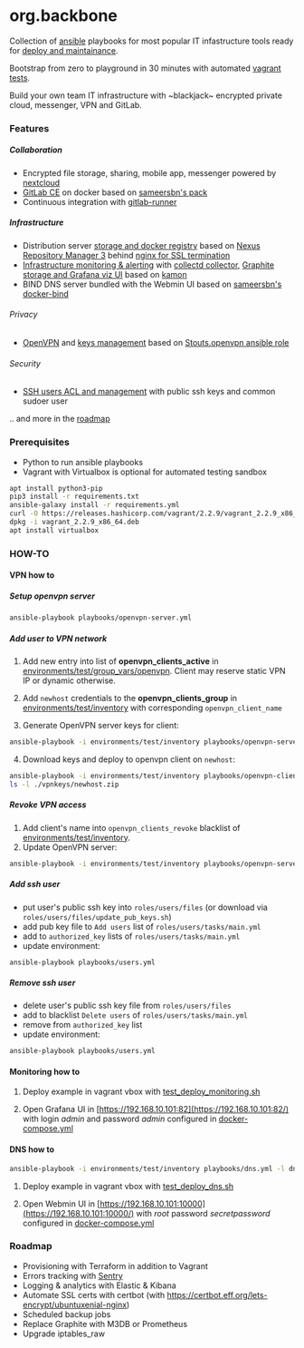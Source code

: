 # org.backbone

Collection of [ansible](https://www.ansible.com/) playbooks for most popular IT infastructure tools
ready for [deploy and maintainance](https://en.wikipedia.org/wiki/Infrastructure_as_code).

Bootstrap from zero to playground in 30 minutes with automated [vagrant tests](tests).

Build your own team IT infrastructure with ~blackjack~ encrypted private cloud, messenger, VPN and GitLab.


### Features

##### Collaboration

* Encrypted file storage, sharing, mobile app, messenger powered by [nextcloud](https://nextcloud.com/)
* [GitLab CE](tests/test_deploy_gitlab.sh) on docker based on [sameersbn's pack](https://github.com/sameersbn/docker-gitlab)
* Continuous integration with [gitlab-runner](roles/gitlab-runner/tasks/main.yml)

##### Infrastructure

* Distribution server [storage and docker registry](roles/distribution_hub) based on [Nexus Repository Manager 3](https://github.com/sonatype/docker-nexus3)
behind [nginx for SSL termination](roles/nginx)
* [Infrastructure monitoring & alerting](tests/test_deploy_monitoring.sh) with [collectd collector](roles/collectd_beacon), [Graphite storage and Grafana viz UI](roles/monitoring_hub/files/docker-grafana-graphite/README.md) based on [kamon](https://github.com/kamon-io/docker-grafana-graphite)
* BIND DNS server bundled with the Webmin UI based on [sameersbn's docker-bind](https://github.com/sameersbn/docker-bind)

###### Privacy
* [OpenVPN](tests/test_deploy_openvpn.sh) and [keys management](environments/test/group_vars/openvpn) based on [Stouts.openvpn ansible role](https://github.com/Stouts/Stouts.openvpn/)

###### Security
* [SSH users ACL and management](tests/test_deploy_users.sh) with public ssh keys and common sudoer user

.. and more in the [roadmap](#roadmap)


### Prerequisites

* Python to run ansible playbooks
* Vagrant with Virtualbox is optional for automated testing sandbox
```bash
apt install python3-pip
pip3 install -r requirements.txt
ansible-galaxy install -r requirements.yml
curl -O https://releases.hashicorp.com/vagrant/2.2.9/vagrant_2.2.9_x86_64.deb
dpkg -i vagrant_2.2.9_x86_64.deb
apt install virtualbox
```

### HOW-TO

#### VPN how to 
##### Setup openvpn server  
```bash
ansible-playbook playbooks/openvpn-server.yml
```

##### Add user to VPN network
1. Add new entry into list of **openvpn_clients_active** in [environments/test/group_vars/openvpn](environments/test/group_vars/openvpn).
Client may reserve static VPN IP or dynamic otherwise.
2. Add `newhost` credentials to the **openvpn_clients_group** in [environments/test/inventory](environments/test/inventory) 
with corresponding `openvpn_client_name`

3. Generate OpenVPN server keys for client:
```bash
ansible-playbook -i environments/test/inventory playbooks/openvpn-server.yml
```
4. Download keys and deploy to openvpn client on `newhost`:
```bash
ansible-playbook -i environments/test/inventory playbooks/openvpn-client.yml --limit openvpn-server,newhost
ls -l ./vpnkeys/newhost.zip
```

##### Revoke VPN access
1. Add client's name into `openvpn_clients_revoke` blacklist of [environments/test/inventory](environments/test/inventory).
2. Update OpenVPN server:
```bash
ansible-playbook -i environments/test/inventory playbooks/openvpn-server.yml --limit openvpn-server
```


##### Add ssh user

* put user's public ssh key into `roles/users/files` (or download via `roles/users/files/update_pub_keys.sh`)
* add pub key file to `Add users` list of `roles/users/tasks/main.yml`
* add to `authorized_key` lists of `roles/users/tasks/main.yml`
* update environment:
```bash
ansible-playbook playbooks/users.yml
```

##### Remove ssh user

* delete user's public ssh key file from `roles/users/files`
* add to blacklist `Delete users` of `roles/users/tasks/main.yml`
* remove from `authorized_key` list
* update environment:
```bash
ansible-playbook playbooks/users.yml
```


#### Monitoring how to

1. Deploy example in vagrant vbox with [test_deploy_monitoring.sh](tests/test_deploy_monitoring.sh)

2. Open Grafana UI in [https://192.168.10.101:82](https://192.168.10.101:82/) with login *admin* and password *admin* configured in [docker-compose.yml](roles/monitoring_hub/files/docker-grafana-graphite/docker-compose.yml)


#### DNS how to

```bash
ansible-playbook -i environments/test/inventory playbooks/dns.yml -l dns
```

1. Deploy example in vagrant vbox with [test_deploy_dns.sh](tests/test_deploy_dns.sh)

2. Open Webmin UI in [https://192.168.10.101:10000](https://192.168.10.101:10000/) with *root* password *secretpassword* configured in [docker-compose.yml](roles/dns/files/docker-compose.yml)


### Roadmap

* Provisioning with Terraform in addition to Vagrant
* Errors tracking with [Sentry](https://sentry.io/) 
* Logging & analytics with Elastic & Kibana
* Automate SSL certs with certbot (with https://certbot.eff.org/lets-encrypt/ubuntuxenial-nginx)
* Scheduled backup jobs
* Replace Graphite with M3DB or Prometheus
* Upgrade iptables_raw
